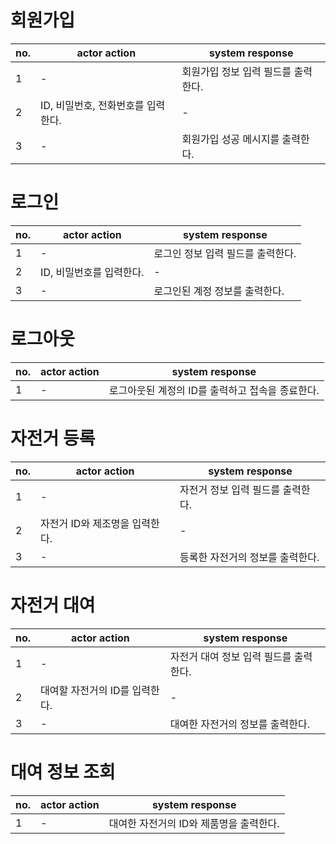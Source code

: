 ﻿# 회원가입
| no.| actor action                       | system response                      |
|----|------------------------------------|--------------------------------------|
| 1  | -                                  | 회원가입 정보 입력 필드를 출력한다.  |
| 2  | ID, 비밀번호, 전화번호를 입력한다. | -                                    |
| 3  | -                                  | 회원가입 성공 메시지를 출력한다.     |

# 로그인
| no.| actor action                       | system response                        |
|----|------------------------------------|----------------------------------------|
| 1  | -                                  | 로그인 정보 입력 필드를 출력한다.      |
| 2  | ID, 비밀번호를 입력한다.           | -                                      |
| 3  | -                                  | 로그인된 계정 정보를 출력한다.         |

# 로그아웃
| no.| actor action                       | system response                                  |
|----|------------------------------------|--------------------------------------------------|
| 1  | -                                  | 로그아웃된 계정의 ID를 출력하고 접속을 종료한다. |

# 자전거 등록
| no.| actor action                       | system response                        |
|----|------------------------------------|----------------------------------------|
| 1  | -                                  | 자전거 정보 입력 필드를 출력한다.      |
| 2  | 자전거 ID와 제조명을 입력한다.     | -                                      |
| 3  | -                                  | 등록한 자전거의 정보를 출력한다.       |

# 자전거 대여
| no.| actor action                       | system response                        |
|----|------------------------------------|----------------------------------------|
| 1  | -                                  | 자전거 대여 정보 입력 필드를 출력한다. |
| 2  | 대여할 자전거의 ID를 입력한다.     | -                                      |
| 3  | -                                  | 대여한 자전거의 정보를 출력한다.       |

# 대여 정보 조회
| no.| actor action                       | system response                         |
|----|------------------------------------|-----------------------------------------|
| 1  | -                                  | 대여한 자전거의 ID와 제품명을 출력한다. |